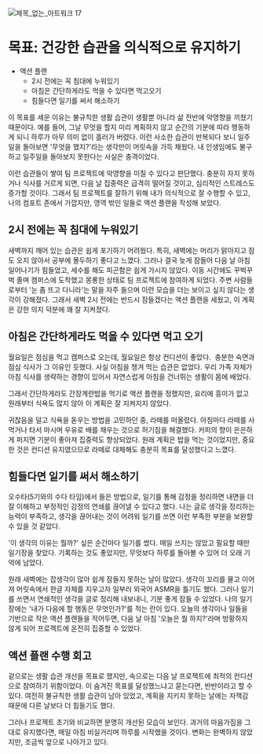 ![제목_없는_아트워크 17](https://github.com/user-attachments/assets/c8388f63-30ad-458d-ba9e-d05aa1252bec)

# 목표: 건강한 습관을 의식적으로 유지하기

- 액션 플랜
  - 2시 전에는 꼭 침대에 누워있기
  - 아침은 간단하게라도 먹을 수 있다면 먹고오기
  - 힘들다면 일기를 써서 해소하기

이 목표를 세운 이유는 불규칙한 생활 습관이 생활뿐 아니라 삶 전반에 악영향을 끼쳤기 때문이다. 예를 들어, 그날 무엇을 할지 미리 계획하지 않고 순간의 기분에 따라 행동하게 되니 하루가 아무 의미 없이 흘러가 버렸다. 이런 사소한 습관이 반복되다 보니 일주일을 돌아보면 '무엇을 했지?'라는 생각만이 머릿속을 가득 채웠다. 내 인생임에도 불구하고 일주일을 돌아보지 못한다는 사실은 충격이었다.

이런 습관들이 쌓여 팀 프로젝트에 악영향을 미칠 수 있다고 판단했다. 충분히 자지 못하거나 식사를 거르게 되면, 다음 날 집중력은 급격히 떨어질 것이고, 심리적인 스트레스도 증가할 것이다.
그래서 팀 프로젝트를 잘하기 위해 내가 의식적으로 잘 수행할 수 있고, 나의 컴포트 존에서 가깝지만, 영역 밖인 일들로 액션 플랜을 작성해 보았다. 

## 2시 전에는 꼭 침대에 누워있기

새벽까지 깨어 있는 습관은 쉽게 포기하기 어려웠다. 특히, 새벽에는 머리가 맑아지고 잠도 오지 않아서 공부에 몰두하기 좋다고 느꼈다. 그러나 결국 늦게 잠들어 다음 날 아침 일어나기가 힘들었고, 세수를 해도 피곤함은 쉽게 가시지 않았다. 이동 시간에도 꾸벅꾸벅 졸며 캠퍼스에 도착했고 몽롱한 상태로 팀 프로젝트에 참여하게 되었다. 주변 사람들로부터 '눈 좀 뜨고 다니라'는 말을 자주 들으며 이런 모습을 더는 보이고 싶지 않다는 생각이 강해졌다.
그래서 새벽 2시 전에는 반드시 잠들겠다는 액션 플랜을 세웠고, 이 계획은 강한 의지 덕분에 꽤 잘 지켜졌다.


## 아침은 간단하게라도 먹을 수 있다면 먹고 오기

월요일은 점심을 먹고 캠퍼스로 오는데, 월요일은 항상 컨디션이 좋았다. 
충분한 숙면과 점심 식사가 그 이유인 듯했다. 사실 아침을 챙겨 먹는 습관은 없었다. 우리 가족 자체가 아침 식사를 생략하는 경향이 있어서 자연스럽게 아침을 건너뛰는 생활이 몸에 배었다.

그래서 간단하게라도 간장계란밥을 먹기로 액션 플랜을 정했지만, 요리에 흥미가 없고 원래부터 식욕도 많지 않아 이 계획은 잘 지켜지지 않았다.

귀찮음을 덜고 식욕을 돋우는 방법을 고민하던 중, 라떼를 떠올렸다. 아침마다 라떼를 사 먹거나 타서 마시며 우유로 배를 채우는 것으로 허기짐을 해결했다. 커피의 향이 은은하게 퍼지면 기분이 좋아져 집중력도 향상되었다. 원래 계획은 밥을 먹는 것이었지만, 중요한 것은 컨디션 유지였으므로 라떼로 대체해도 충분히 목표를 달성했다고 느꼈다.


## 힘들다면 일기를 써서 해소하기

오수타(5기와의 수다 타임)에서 들은 방법으로, 일기를 통해 감정을 정리하면 내면을 더 잘 이해하고 부정적인 감정의 연쇄를 끊어낼 수 있다고 했다. 나는 글로 생각을 정리하는 능력이 부족하고, 생각을 끊어내는 것이 어려워 일기를 쓰면 이런 부족한 부분을 보완할 수 있을 것 같았다.

'이 생각의 이유는 뭘까?' 싶은 순간마다 일기를 썼다. 매일 쓰지는 않았고 필요할 때만 일기장을 찾았다. 기록하는 것도 좋았지만, 무엇보다 하루를 돌아볼 수 있어 더 오래 기억에 남았다.

원래 새벽에는 잡생각이 많아 쉽게 잠들지 못하는 날이 많았다. 생각이 꼬리를 물고 이어져 머릿속에서 한글 자체를 지우고자 일부러 외국어 ASMR을 틀기도 했다. 그러나 일기를 쓰면서 연쇄적인 생각을 글로 정리해 내보내니, 기분 좋게 잠들 수 있었다. 나의 일기장에는 '내가 다음에 할 행동은 무엇인가?'를 적는 란이 있다. 오늘의 생각이나 일들을 기반으로 작은 액션 플랜들을 적어두면, 다음 날 아침 '오늘은 뭘 하지?'라며 방황하지 않게 되어 프로젝트에 온전히 집중할 수 있었다.


## 액션 플랜 수행 회고

겉으로는 생활 습관 개선을 목표로 했지만, 속으로는 다음 날 프로젝트에 최적의 컨디션으로 참여하기 위함이었다. 이 숨겨진 목표를 달성했느냐고 묻는다면, 반반이라고 할 수 있다. 여전히 불규칙한 생활 습관이 남아 있었고, 계획을 지키지 못하는 날에는 자책감 때문에 다른 날보다 더 힘들기도 했다.

그러나 프로젝트 초기와 비교하면 분명히 개선된 모습이 보인다. 과거의 마음가짐을 그대로 유지했다면, 매일 아침 비실거리며 하루를 시작했을 것이다. 변화는 완벽하지 않았지만, 조금씩 앞으로 나아가고 있다.
